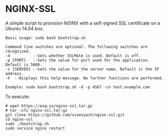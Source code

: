 # NGINX-SSL

A simple script to provision NGINX with a self-signed SSL certificate on a Ubuntu 14.04 box.

```
Basic usage: sudo bash bootstrap.sh

Command line switches are optional. The following switches are recognized.
-d          --Sets whether SSLMate is used. Default is off.
-p [PORT]   --Sets the value for port used for the application. Default is 5000.
-s [SERVER] --Sets the value for the server name. Default is the IP address.
-h  --Displays this help message. No further functions are performed.

Example: sudo bash bootstrap.sh -d -p 4567 -cn test.example.com
```

To execute:
```
# wget https://esq.io/nginx-ssl.tar.gz
# tar -xfz nginx-ssl.tar.gz
git clone https://github.com/vzvenyach/nginx-ssl.git
cd nginx-ssl
sudo ./bootstrap.sh
sudo service nginx restart
```